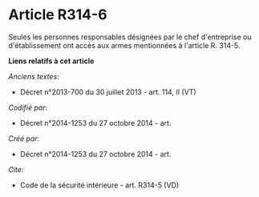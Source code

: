 # Article R314-6

Seules les personnes responsables désignées par le chef d'entreprise ou d'établissement ont accès aux armes mentionnées à
l'article R. 314-5.

**Liens relatifs à cet article**

_Anciens textes_:

  - Décret n°2013-700 du 30 juillet 2013 - art. 114, II (VT)

_Codifié par_:

  - Décret n°2014-1253 du 27 octobre 2014 - art.

_Créé par_:

  - Décret n°2014-1253 du 27 octobre 2014 - art.

_Cite_:

  - Code de la sécurité intérieure - art. R314-5 (VD)
